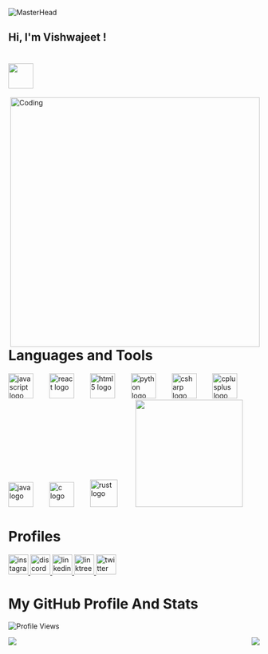 ![MasterHead](https://repository-images.githubusercontent.com/588181932/e36ec678-7984-4cdd-8e4c-a3932772ff8e)
<h2 align="left">Hi, I'm Vishwajeet !<h1> <img src = "https://raw.githubusercontent.com/MartinHeinz/MartinHeinz/master/wave.gif" width = 50px> </h2>


<img align="right" alt="Coding" width="500" src="https://github.com/VishwajeetLondhe/VishwajeetLondhe/assets/126247101/3928c779-ca3a-4e88-a7b6-b243ad12f4e5">


# Languages and Tools
<div align="left">
  <img src="https://cdn.jsdelivr.net/gh/devicons/devicon/icons/javascript/javascript-original.svg" height="50" alt="javascript logo"  />
  <img width="24" /> 
  <img src="https://cdn.jsdelivr.net/gh/devicons/devicon/icons/react/react-original.svg" height="50" alt="react logo"  />
  <img width="24" />
  <img src="https://cdn.jsdelivr.net/gh/devicons/devicon/icons/html5/html5-original.svg" height="50" alt="html5 logo"  />
  <img width="24" />
  <img src="https://cdn.jsdelivr.net/gh/devicons/devicon/icons/python/python-original.svg" height="50" alt="python logo"  />
  <img width="24" />
  <img src="https://cdn.jsdelivr.net/gh/devicons/devicon/icons/csharp/csharp-original.svg" height="50" alt="csharp logo"  />
  <img width="24" />
  <img src="https://cdn.jsdelivr.net/gh/devicons/devicon/icons/cplusplus/cplusplus-original.svg" height="50" alt="cplusplus logo"  />
  <img width="24" />
  <img src="https://cdn.jsdelivr.net/gh/devicons/devicon/icons/java/java-original.svg" height="50" alt="java logo"  />
  <img width="24" />
  <img src="https://cdn.jsdelivr.net/gh/devicons/devicon/icons/c/c-original.svg" height="50" alt="c logo"  />
  <img width="24" />
  <img src="https://cdn.jsdelivr.net/gh/devicons/devicon/icons/rust/rust-plain.svg" height="55" alt="rust logo"  />
  <img width="28" />
   <img src="https://media.giphy.com/media/WUlplcMpOCEmTGBtBW/giphy.gif" width="215">
</div>

<!--![OpenCV](https://img.shields.io/badge/OpenCV-27338e?style=for-the-badge&logo=opencv&logoColor=white)-->


# Profiles
<div align="left">
  <a href="https://instagram.com/vishwajeet_0104?igshid=MzNlNGNkZWQ4Mg==" target="_blank">
    <img src="https://img.shields.io/static/v1?message=Instagram&logo=instagram&label=&color=E4405F&logoColor=white&labelColor=&style=for-the-badge" height="40" alt="instagram logo"  />
  </a>
  <a href="https://discord.gg/mruAjdRcPh" target="_blank">
    <img src="https://img.shields.io/static/v1?message=Discord&logo=discord&label=&color=7289DA&logoColor=white&labelColor=&style=for-the-badge" height="40" alt="discord logo"  />
  </a>
  <a href="https://www.linkedin.com/in/vishwajeetlondhe" target="_blank">
    <img src="https://img.shields.io/static/v1?message=LinkedIn&logo=linkedin&label=&color=0077B5&logoColor=white&labelColor=&style=for-the-badge" height="40" alt="linkedin logo"  />
  </a>
  <a href="https://linktr.ee/vishwajeetlondhe" target="_blank">
    <img src="https://img.shields.io/static/v1?message=Linktree&logo=linktree&label=&color=1de9b6&logoColor=white&labelColor=&style=for-the-badge" height="40" alt="linktree logo"  />
  </a>
  <a href="https://twitter.com/Vishwajeet0104?t=CkC5LRPbGmijymFcvW42_g&s=09" target="_blank">
    <img src="https://img.shields.io/static/v1?message=Twitter&logo=twitter&label=&color=1DA1F2&logoColor=white&labelColor=&style=for-the-badge" height="40" alt="twitter logo"  />
  </a>
  
# My GitHub Profile And Stats

![Profile Views](https://komarev.com/ghpvc/?username=VishwajeetLondhe)

</a>
  <img align="left" src="https://github-readme-stats.vercel.app/api?username=VishwajeetLondhe&theme=highcontrast&show_icons=true&hide_border=false&count_private=true")</a>
  <img align="right" src="https://github-readme-streak-stats.herokuapp.com/?user=VishwajeetLondhe&theme=highcontrast&hide_border=false")</a>
</a>
